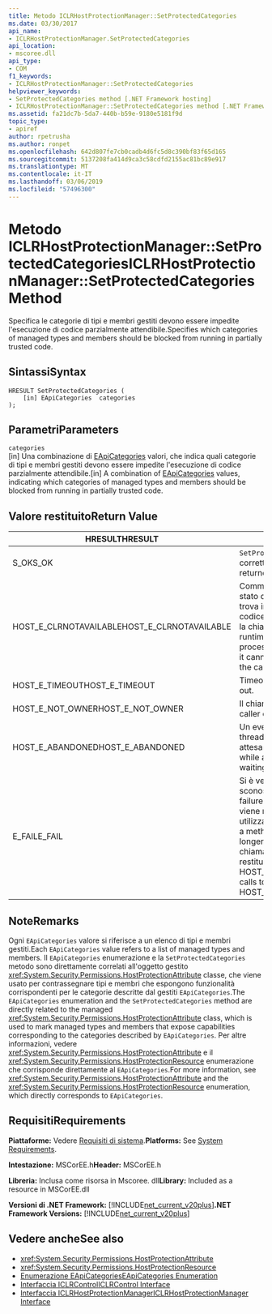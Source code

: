 ```yaml
---
title: Metodo ICLRHostProtectionManager::SetProtectedCategories
ms.date: 03/30/2017
api_name:
- ICLRHostProtectionManager.SetProtectedCategories
api_location:
- mscoree.dll
api_type:
- COM
f1_keywords:
- ICLRHostProtectionManager::SetProtectedCategories
helpviewer_keywords:
- SetProtectedCategories method [.NET Framework hosting]
- ICLRHostProtectionManager::SetProtectedCategories method [.NET Framework hosting]
ms.assetid: fa21dc7b-5da7-440b-b59e-9180e5181f9d
topic_type:
- apiref
author: rpetrusha
ms.author: ronpet
ms.openlocfilehash: 642d807fe7cb0cadb4d6fc5d8c390bf83f65d165
ms.sourcegitcommit: 5137208fa414d9ca3c58cdfd2155ac81bc89e917
ms.translationtype: MT
ms.contentlocale: it-IT
ms.lasthandoff: 03/06/2019
ms.locfileid: "57496300"
---
```

# <a name="iclrhostprotectionmanagersetprotectedcategories-method"></a><span data-ttu-id="e9c98-102">Metodo ICLRHostProtectionManager::SetProtectedCategories</span><span class="sxs-lookup"><span data-stu-id="e9c98-102">ICLRHostProtectionManager::SetProtectedCategories Method</span></span>
<span data-ttu-id="e9c98-103">Specifica le categorie di tipi e membri gestiti devono essere impedite l'esecuzione di codice parzialmente attendibile.</span><span class="sxs-lookup"><span data-stu-id="e9c98-103">Specifies which categories of managed types and members should be blocked from running in partially trusted code.</span></span>  
  
## <a name="syntax"></a><span data-ttu-id="e9c98-104">Sintassi</span><span class="sxs-lookup"><span data-stu-id="e9c98-104">Syntax</span></span>  
  
```  
HRESULT SetProtectedCategories (  
    [in] EApiCategories  categories  
);  
```  
  
## <a name="parameters"></a><span data-ttu-id="e9c98-105">Parametri</span><span class="sxs-lookup"><span data-stu-id="e9c98-105">Parameters</span></span>  
 `categories`  
 <span data-ttu-id="e9c98-106">[in] Una combinazione di [EApiCategories](../../../../docs/framework/unmanaged-api/hosting/eapicategories-enumeration.md) valori, che indica quali categorie di tipi e membri gestiti devono essere impedite l'esecuzione di codice parzialmente attendibile.</span><span class="sxs-lookup"><span data-stu-id="e9c98-106">[in] A combination of [EApiCategories](../../../../docs/framework/unmanaged-api/hosting/eapicategories-enumeration.md) values, indicating which categories of managed types and members should be blocked from running in partially trusted code.</span></span>  
  
## <a name="return-value"></a><span data-ttu-id="e9c98-107">Valore restituito</span><span class="sxs-lookup"><span data-stu-id="e9c98-107">Return Value</span></span>  
  
|<span data-ttu-id="e9c98-108">HRESULT</span><span class="sxs-lookup"><span data-stu-id="e9c98-108">HRESULT</span></span>|<span data-ttu-id="e9c98-109">Descrizione</span><span class="sxs-lookup"><span data-stu-id="e9c98-109">Description</span></span>|  
|-------------|-----------------|  
|<span data-ttu-id="e9c98-110">S_OK</span><span class="sxs-lookup"><span data-stu-id="e9c98-110">S_OK</span></span>|<span data-ttu-id="e9c98-111">`SetProtectedCategories` stato restituito correttamente.</span><span class="sxs-lookup"><span data-stu-id="e9c98-111">`SetProtectedCategories` returned successfully.</span></span>|  
|<span data-ttu-id="e9c98-112">HOST_E_CLRNOTAVAILABLE</span><span class="sxs-lookup"><span data-stu-id="e9c98-112">HOST_E_CLRNOTAVAILABLE</span></span>|<span data-ttu-id="e9c98-113">Common language runtime (CLR) non è stato caricato in un processo oppure si trova in uno stato in cui non può eseguire codice gestito o elaborare correttamente la chiamata.</span><span class="sxs-lookup"><span data-stu-id="e9c98-113">The common language runtime (CLR) has not been loaded into a process, or the CLR is in a state in which it cannot run managed code or process the call successfully.</span></span>|  
|<span data-ttu-id="e9c98-114">HOST_E_TIMEOUT</span><span class="sxs-lookup"><span data-stu-id="e9c98-114">HOST_E_TIMEOUT</span></span>|<span data-ttu-id="e9c98-115">Timeout della chiamata.</span><span class="sxs-lookup"><span data-stu-id="e9c98-115">The call timed out.</span></span>|  
|<span data-ttu-id="e9c98-116">HOST_E_NOT_OWNER</span><span class="sxs-lookup"><span data-stu-id="e9c98-116">HOST_E_NOT_OWNER</span></span>|<span data-ttu-id="e9c98-117">Il chiamante non possiede il blocco.</span><span class="sxs-lookup"><span data-stu-id="e9c98-117">The caller does not own the lock.</span></span>|  
|<span data-ttu-id="e9c98-118">HOST_E_ABANDONED</span><span class="sxs-lookup"><span data-stu-id="e9c98-118">HOST_E_ABANDONED</span></span>|<span data-ttu-id="e9c98-119">Un evento è stato annullato durante un thread bloccato o fiber è rimasta in attesa su di esso.</span><span class="sxs-lookup"><span data-stu-id="e9c98-119">An event was canceled while a blocked thread or fiber was waiting on it.</span></span>|  
|<span data-ttu-id="e9c98-120">E_FAIL</span><span class="sxs-lookup"><span data-stu-id="e9c98-120">E_FAIL</span></span>|<span data-ttu-id="e9c98-121">Si è verificato un errore irreversibile sconosciuto.</span><span class="sxs-lookup"><span data-stu-id="e9c98-121">An unknown catastrophic failure occurred.</span></span> <span data-ttu-id="e9c98-122">Dopo che un metodo viene restituito E_FAIL, CLR non è più utilizzabile all'interno del processo.</span><span class="sxs-lookup"><span data-stu-id="e9c98-122">After a method returns E_FAIL, the CLR is no longer usable within the process.</span></span> <span data-ttu-id="e9c98-123">Le chiamate successive ai metodi di hosting restituiranno HOST_E_CLRNOTAVAILABLE.</span><span class="sxs-lookup"><span data-stu-id="e9c98-123">Subsequent calls to hosting methods return HOST_E_CLRNOTAVAILABLE.</span></span>|  
  
## <a name="remarks"></a><span data-ttu-id="e9c98-124">Note</span><span class="sxs-lookup"><span data-stu-id="e9c98-124">Remarks</span></span>  
 <span data-ttu-id="e9c98-125">Ogni `EApiCategories` valore si riferisce a un elenco di tipi e membri gestiti.</span><span class="sxs-lookup"><span data-stu-id="e9c98-125">Each `EApiCategories` value refers to a list of managed types and members.</span></span> <span data-ttu-id="e9c98-126">Il `EApiCategories` enumerazione e la `SetProtectedCategories` metodo sono direttamente correlati all'oggetto gestito <xref:System.Security.Permissions.HostProtectionAttribute> classe, che viene usato per contrassegnare tipi e membri che espongono funzionalità corrispondenti per le categorie descritte dal gestiti `EApiCategories`.</span><span class="sxs-lookup"><span data-stu-id="e9c98-126">The `EApiCategories` enumeration and the `SetProtectedCategories` method are directly related to the managed <xref:System.Security.Permissions.HostProtectionAttribute> class, which is used to mark managed types and members that expose capabilities corresponding to the categories described by `EApiCategories`.</span></span> <span data-ttu-id="e9c98-127">Per altre informazioni, vedere <xref:System.Security.Permissions.HostProtectionAttribute> e il <xref:System.Security.Permissions.HostProtectionResource> enumerazione che corrisponde direttamente al `EApiCategories`.</span><span class="sxs-lookup"><span data-stu-id="e9c98-127">For more information, see <xref:System.Security.Permissions.HostProtectionAttribute> and the <xref:System.Security.Permissions.HostProtectionResource> enumeration, which directly corresponds to `EApiCategories`.</span></span>  
  
## <a name="requirements"></a><span data-ttu-id="e9c98-128">Requisiti</span><span class="sxs-lookup"><span data-stu-id="e9c98-128">Requirements</span></span>  
 <span data-ttu-id="e9c98-129">**Piattaforme:** Vedere [Requisiti di sistema](../../../../docs/framework/get-started/system-requirements.md).</span><span class="sxs-lookup"><span data-stu-id="e9c98-129">**Platforms:** See [System Requirements](../../../../docs/framework/get-started/system-requirements.md).</span></span>  
  
 <span data-ttu-id="e9c98-130">**Intestazione:** MSCorEE.h</span><span class="sxs-lookup"><span data-stu-id="e9c98-130">**Header:** MSCorEE.h</span></span>  
  
 <span data-ttu-id="e9c98-131">**Libreria:** Inclusa come risorsa in Mscoree. dll</span><span class="sxs-lookup"><span data-stu-id="e9c98-131">**Library:** Included as a resource in MSCorEE.dll</span></span>  
  
 <span data-ttu-id="e9c98-132">**Versioni di .NET Framework:** [!INCLUDE[net_current_v20plus](../../../../includes/net-current-v20plus-md.md)]</span><span class="sxs-lookup"><span data-stu-id="e9c98-132">**.NET Framework Versions:** [!INCLUDE[net_current_v20plus](../../../../includes/net-current-v20plus-md.md)]</span></span>  
  
## <a name="see-also"></a><span data-ttu-id="e9c98-133">Vedere anche</span><span class="sxs-lookup"><span data-stu-id="e9c98-133">See also</span></span>
- <xref:System.Security.Permissions.HostProtectionAttribute>
- <xref:System.Security.Permissions.HostProtectionResource>
- [<span data-ttu-id="e9c98-134">Enumerazione EApiCategories</span><span class="sxs-lookup"><span data-stu-id="e9c98-134">EApiCategories Enumeration</span></span>](../../../../docs/framework/unmanaged-api/hosting/eapicategories-enumeration.md)
- [<span data-ttu-id="e9c98-135">Interfaccia ICLRControl</span><span class="sxs-lookup"><span data-stu-id="e9c98-135">ICLRControl Interface</span></span>](../../../../docs/framework/unmanaged-api/hosting/iclrcontrol-interface.md)
- [<span data-ttu-id="e9c98-136">Interfaccia ICLRHostProtectionManager</span><span class="sxs-lookup"><span data-stu-id="e9c98-136">ICLRHostProtectionManager Interface</span></span>](../../../../docs/framework/unmanaged-api/hosting/iclrhostprotectionmanager-interface.md)
